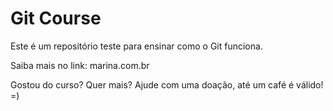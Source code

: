 # Git Course

Este é um repositório teste para ensinar como o Git funciona.

Saiba mais no link: marina.com.br

Gostou do curso? Quer mais? Ajude com uma doação, até um café é válido! =)
